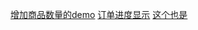 [增加商品数量的demo](http://www.jq22.com/yanshi12320)
[订单进度显示](http://www.jq22.com/yanshi9386) [这个也是](http://www.jq22.com/yanshi9487)